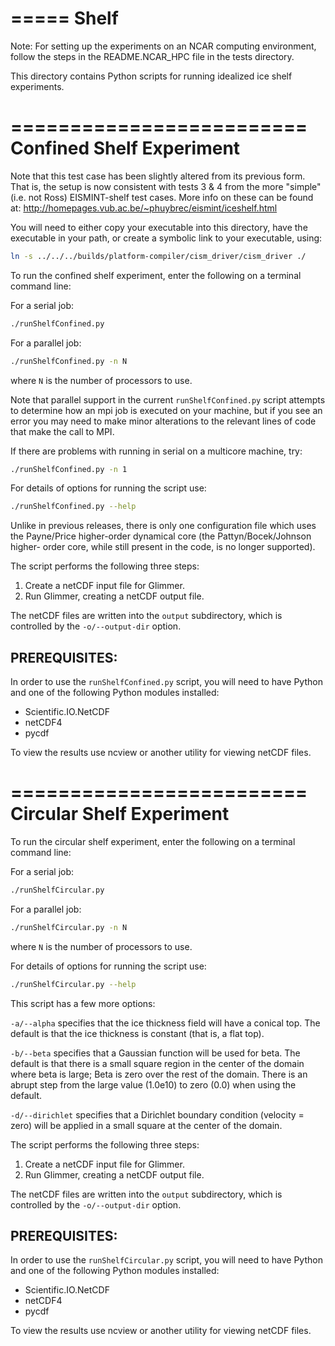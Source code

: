 =====
Shelf
=====

Note: For setting up the experiments on an NCAR computing environment, follow the steps in the README.NCAR_HPC file in the tests directory.

This directory contains Python scripts for running idealized ice shelf
experiments.


=========================
Confined Shelf Experiment
=========================

Note that this test case has been slightly altered from its previous form. 
That is, the setup is now consistent with tests 3 & 4 from the more "simple"
(i.e. not Ross) EISMINT-shelf test cases. More info on these can be found at:
<http://homepages.vub.ac.be/~phuybrec/eismint/iceshelf.html>

You will need to either copy your executable into this directory, have the
executable in your path, or create a symbolic link to your executable, using:

```sh
ln -s ../../../builds/platform-compiler/cism_driver/cism_driver ./
```

To run the confined shelf experiment, enter the following on a terminal 
command line:

For a serial job: 

```sh
./runShelfConfined.py 
```

For a parallel job: 

```sh
./runShelfConfined.py -n N
```

where `N` is the number of processors to use.

Note that parallel support in the current `runShelfConfined.py` script attempts to 
determine how an mpi job is executed on your machine, but if you see an error
you may need to make minor alterations to the relevant lines of code that make the call
to MPI.

If there are problems with running in serial on a multicore machine, try:

```sh
./runShelfConfined.py -n 1
```

For details of options for running the script use:

```sh
./runShelfConfined.py --help
```

Unlike in previous releases, there is only one configuration file which uses
the Payne/Price higher-order dynamical core (the Pattyn/Bocek/Johnson higher-
order core, while still present in the code, is no longer supported).


The script performs the following three steps:

1. Create a netCDF input file for Glimmer.
2. Run Glimmer, creating a netCDF output file.

The netCDF files are written into the `output` subdirectory, which is controlled
by the `-o/--output-dir` option.

PREREQUISITES:
--------------

In order to use the `runShelfConfined.py` script, you will need to have Python and 
one of the following Python modules installed:

* Scientific.IO.NetCDF
* netCDF4
* pycdf

To view the results use ncview or another utility for viewing netCDF files.


=========================
Circular Shelf Experiment
=========================

To run the circular shelf experiment, enter the following on a terminal 
command line:

For a serial job: 

```sh
./runShelfCircular.py
```

For a parallel job: 

```sh
./runShelfCircular.py -n N
```

where `N` is the number of processors to use.



For details of options for running the script use:

```sh
./runShelfCircular.py --help
```

This script has a few more options:

`-a/--alpha` specifies that the ice thickness field will
have a conical top.  The default is that the ice thickness is constant (that is,
a flat top).

`-b/--beta` specifies that a Gaussian function
will be used for beta.  The default is that there is a small square region
in the center of the domain where beta is large; Beta is zero over the rest of
the domain.  There is an abrupt step from the large value (1.0e10) to zero (0.0)
when using the default.

`-d/--dirichlet` specifies that a Dirichlet 
boundary condition (velocity = zero) will be applied in a small square at the 
center of the domain.


The script performs the following three steps:

1. Create a netCDF input file for Glimmer.
2. Run Glimmer, creating a netCDF output file.

The netCDF files are written into the `output` subdirectory, which is controlled
by the `-o/--output-dir` option.


PREREQUISITES:
--------------

In order to use the `runShelfCircular.py` script, you will need to have Python and 
one of the following Python modules installed:

* Scientific.IO.NetCDF
* netCDF4
* pycdf

To view the results use ncview or another utility for viewing netCDF files.

